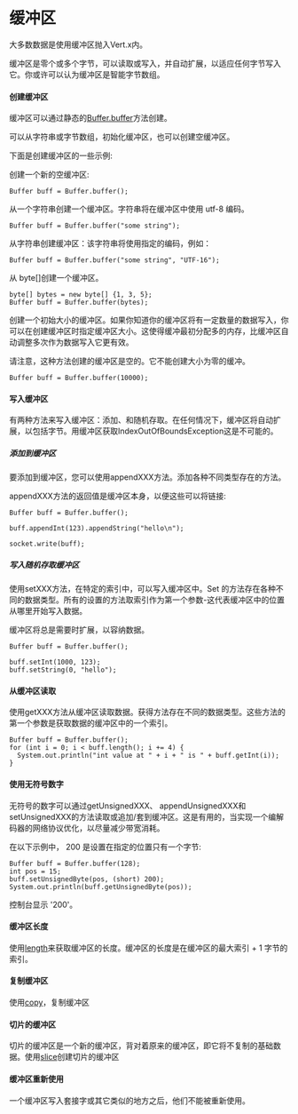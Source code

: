 # 缓冲区


大多数数据是使用缓冲区抛入Vert.x内。

缓冲区是零个或多个字节，可以读取或写入，并自动扩展，以适应任何字节写入它。你或许可以认为缓冲区是智能字节数组。

#### 创建缓冲区

缓冲区可以通过静态的[Buffer.buffer](http://vertx.io/docs/apidocs/io/vertx/core/buffer/Buffer.html#buffer--)方法创建。

可以从字符串或字节数组，初始化缓冲区，也可以创建空缓冲区。

下面是创建缓冲区的一些示例:

创建一个新的空缓冲区:

```
Buffer buff = Buffer.buffer();
```

从一个字符串创建一个缓冲区。字符串将在缓冲区中使用 utf-8 编码。

```
Buffer buff = Buffer.buffer("some string");
```

从字符串创建缓冲区：该字符串将使用指定的编码，例如：

```
Buffer buff = Buffer.buffer("some string", "UTF-16");
```

从 byte[]创建一个缓冲区。

```
byte[] bytes = new byte[] {1, 3, 5};
Buffer buff = Buffer.buffer(bytes);
```

创建一个初始大小的缓冲区。如果你知道你的缓冲区将有一定数量的数据写入，你可以在创建缓冲区时指定缓冲区大小。这使得缓冲最初分配多的内存，比缓冲区自动调整多次作为数据写入它更有效。

请注意，这种方法创建的缓冲区是空的。它不能创建大小为零的缓冲。

```
Buffer buff = Buffer.buffer(10000);
```

#### 写入缓冲区

有两种方法来写入缓冲区：添加、和随机存取。在任何情况下，缓冲区将自动扩展，以包括字节。用缓冲区获取IndexOutOfBoundsException这是不可能的。

##### 添加到缓冲区

要添加到缓冲区，您可以使用appendXXX方法。添加各种不同类型存在的方法。

appendXXX方法的返回值是缓冲区本身，以便这些可以将链接:

```
Buffer buff = Buffer.buffer();

buff.appendInt(123).appendString("hello\n");

socket.write(buff);
```

##### 写入随机存取缓冲区

使用setXXX方法，在特定的索引中，可以写入缓冲区中。Set 的方法存在各种不同的数据类型。所有的设置的方法取索引作为第一个参数-这代表缓冲区中的位置从哪里开始写入数据。

缓冲区将总是需要时扩展，以容纳数据。

```
Buffer buff = Buffer.buffer();

buff.setInt(1000, 123);
buff.setString(0, "hello");
```

#### 从缓冲区读取

使用getXXX方法从缓冲区读取数据。获得方法存在不同的数据类型。这些方法的第一个参数是获取数据的缓冲区中的一个索引。

```
Buffer buff = Buffer.buffer();
for (int i = 0; i < buff.length(); i += 4) {
  System.out.println("int value at " + i + " is " + buff.getInt(i));
}
```

#### 使用无符号数字

无符号的数字可以通过getUnsignedXXX、 appendUnsignedXXX和setUnsignedXXX的方法读取或追加/套到缓冲区。这是有用的，当实现一个编解码器的网络协议优化，以尽量减少带宽消耗。

在以下示例中， 200 是设置在指定的位置只有一个字节:

```
Buffer buff = Buffer.buffer(128);
int pos = 15;
buff.setUnsignedByte(pos, (short) 200);
System.out.println(buff.getUnsignedByte(pos));
```

控制台显示 '200'。

#### 缓冲区长度

使用[length](http://vertx.io/docs/apidocs/io/vertx/core/buffer/Buffer.html#length--)来获取缓冲区的长度。缓冲区的长度是在缓冲区的最大索引 + 1 字节的索引。

#### 复制缓冲区

使用[copy](http://vertx.io/docs/apidocs/io/vertx/core/buffer/Buffer.html#copy--)，复制缓冲区

#### 切片的缓冲区

切片的缓冲区是一个新的缓冲区，背对着原来的缓冲区，即它将不复制的基础数据。使用[slice](http://vertx.io/docs/apidocs/io/vertx/core/buffer/Buffer.html#slice--)创建切片的缓冲区

#### 缓冲区重新使用

一个缓冲区写入套接字或其它类似的地方之后，他们不能被重新使用。
